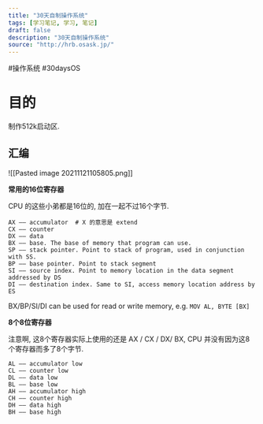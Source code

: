```yaml
---
title: "30天自制操作系统"
tags: [学习笔记, 学习, 笔记]
draft: false
description: "30天自制操作系统"
source: "http://hrb.osask.jp/"
---
```

#操作系统 #30daysOS 

# 目的

制作512k启动区.

## 汇编

![[Pasted image 20211121105805.png]]

**常用的16位寄存器**

CPU 的这些小弟都是16位的, 加在一起不过16个字节.

```ASM
AX —— accumulator  # X 的意思是 extend
CX —— counter
DX —— data
BX —— base. The base of memory that program can use.  
SP —— stack pointer. Point to stack of program, used in conjunction with SS.
BP —— base pointer. Point to stack segment
SI —— source index. Point to memory location in the data segment addressed by DS
DI —— destination index. Same to SI, access memory location address by ES
```

BX/BP/SI/DI can be used for read or write memory, e.g. `MOV AL, BYTE [BX]`

**8个8位寄存器**

注意啊, 这8个寄存器实际上使用的还是 AX / CX / DX/ BX, CPU 并没有因为这8个寄存器而多了8个字节.

```ASM
AL —— accumulator low
CL —— counter low
DL —— data low
BL —— base low
AH —— accumulator high
CH —— counter high
DH —— data high
BH —— base high
```
